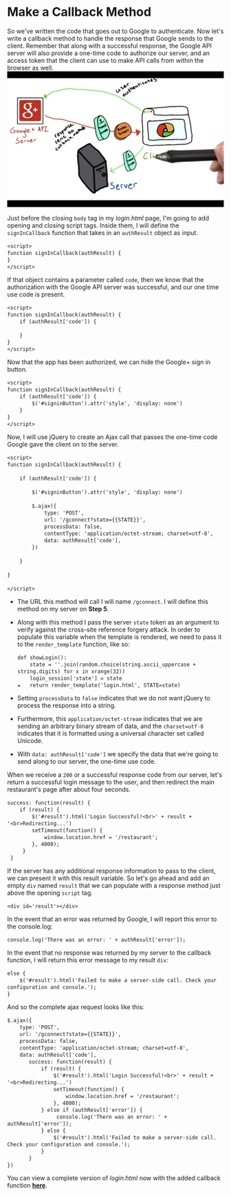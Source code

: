 # Make a Callback Method

So we've written the code that goes out to Google to authenticate. Now let's write a callback method to handle the response that Google sends to the client. Remember that along with a successful response, the Google API server will also provide a one-time code to authorize our server, and an access token that the client can use to make API calls from within the browser as well.
![Google API Flow Scheme](Images/google-api-flow.png)

Just before the closing `body` tag in my *login.html* page, I'm going to add opening and closing script tags. Inside them, I will define the `signInCallback` function that takes in an `authResult` object as input.
```
<script>
function signInCallback(authResult) {
}
</script>
```
If that object contains a parameter called `code`, then we know that the authorization with the Google API server was successful, and our one time use code is present.
```
<script>
function signInCallback(authResult) {
    if (authResult['code']) {

    }
}
</script>
```
Now that the app has been authorized, we can hide the Google+ sign in button.
```
<script>
function signInCallback(authResult) {
    if (authResult['code']) {
        $('#signinButton').attr('style', 'display: none')
    }
}
</script>
```

Now, I will use jQuery to create an Ajax call that passes the one-time code Google gave the client on to the server.
```
<script>
function signInCallback(authResult) {

    if (authResult['code']) {

        $('#signinButton').attr('style', 'display: none')

        $.ajax({
            type: 'POST',
            url: '/gconnect?state={{STATE}}',
            processData: false,
            contentType: 'application/octet-stream; charset=utf-8',
            data: authResult['code'],
        })

    }

}

</script>
```
* The URL this method will call I will name `/gconnect`.  I will define this method on my server on **Step 5**.

* Along with this method I pass the server `state` token as an argument to verify against the cross-site reference forgery attack. In order to populate this variable when the template is rendered, we need to pass it to the `render_template` function, like so:
    ```
    def showLogin():
        state = ''.join(random.choice(string.ascii_uppercase + string.digits) for x in xrange(32))
        login_session['state'] = state
    ★   return render_template('login.html', STATE=state)
    ```

* Setting `processData` to `false` indicates that we do not want jQuery to process the response into a string.

* Furthermore, this `application/octet-stream` indicates that we are sending an arbitrary binary stream of data, and the `charset=utf-8` indicates that it is formatted using a universal character set called Unicode.

* With `data: authResult['code']` we specify the data that we're going to send along to our server, the one-time use code.

When we receive a `200` or a successful response code from our server, let's return a successful login message to the user, and then redirect the main restaurant's page after about four seconds.
```
success: function(result) {
    if (result) {
        $('#result').html('Login Successful!<br>' + result + '<br>Redirecting...')
        setTimeout(function() {
            window.location.href = '/restaurant';
        }, 4000);
     }
 }
```
If the server has any additional response information to pass to the client, we can present it with this result variable. So let's go ahead and add an empty `div` named `result` that we can populate with a response method just above the opening `script` tag.
```
<div id='result'></div>
```
In the event that an error was returned by Google, I will report this error to the console.log:
```
console.log('There was an error: ' + authResult['error']);
```
In the event that no response was returned by my server to the callback function, I will return this error message to my result `div`:
```
else {
    $('#result').html('Failed to make a server-side call. Check your configuration and console.');
}
```
And so the complete ajax request looks like this:
```
$.ajax({
    type: 'POST',
    url: '/gconnect?state={{STATE}}',
    processData: false,
    contentType: 'application/octet-stream; charset=utf-8',
    data: authResult['code'],
       success: function(result) {
           if (result) {
               $('#result').html('Login Successful!<br>' + result + '<br>Redirecting...')
               setTimeout(function() {
                   window.location.href = '/restaurant';
               }, 4000);
           } else if (authResult['error']) {
                console.log('There was an error: ' + authResult['error']);
           } else {
               $('#result').html('Failed to make a server-side call. Check your configuration and console.');
           }
       }
})
```

You can view a complete version of *login.html* now with the added callback function **[here](https://github.com/udacity/ud330/blob/master/Lesson2/step4/templates/login.html)**.
